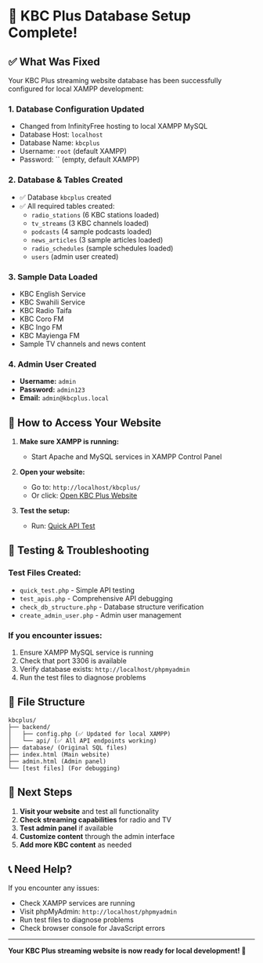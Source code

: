 # 🎉 KBC Plus Database Setup Complete!

## ✅ What Was Fixed

Your KBC Plus streaming website database has been successfully configured for local XAMPP development:

### 1. **Database Configuration Updated**
- Changed from InfinityFree hosting to local XAMPP MySQL
- Database Host: `localhost`
- Database Name: `kbcplus`
- Username: `root` (default XAMPP)
- Password: `` (empty, default XAMPP)

### 2. **Database & Tables Created**
- ✅ Database `kbcplus` created
- ✅ All required tables created:
  - `radio_stations` (6 KBC stations loaded)
  - `tv_streams` (3 KBC channels loaded)  
  - `podcasts` (4 sample podcasts loaded)
  - `news_articles` (3 sample articles loaded)
  - `radio_schedules` (sample schedules loaded)
  - `users` (admin user created)

### 3. **Sample Data Loaded**
- KBC English Service
- KBC Swahili Service  
- KBC Radio Taifa
- KBC Coro FM
- KBC Ingo FM
- KBC Mayienga FM
- Sample TV channels and news content

### 4. **Admin User Created**
- **Username:** `admin`
- **Password:** `admin123`
- **Email:** `admin@kbcplus.local`

## 🚀 How to Access Your Website

1. **Make sure XAMPP is running:**
   - Start Apache and MySQL services in XAMPP Control Panel

2. **Open your website:**
   - Go to: `http://localhost/kbcplus/`
   - Or click: [Open KBC Plus Website](http://localhost/kbcplus/)

3. **Test the setup:**
   - Run: [Quick API Test](http://localhost/kbcplus/quick_test.php)

## 🔧 Testing & Troubleshooting

### Test Files Created:
- `quick_test.php` - Simple API testing
- `test_apis.php` - Comprehensive API debugging  
- `check_db_structure.php` - Database structure verification
- `create_admin_user.php` - Admin user management

### If you encounter issues:
1. Ensure XAMPP MySQL service is running
2. Check that port 3306 is available
3. Verify database exists: `http://localhost/phpmyadmin`
4. Run the test files to diagnose problems

## 📁 File Structure
```
kbcplus/
├── backend/
│   ├── config.php (✅ Updated for local XAMPP)
│   └── api/ (✅ All API endpoints working)
├── database/ (Original SQL files)
├── index.html (Main website)
├── admin.html (Admin panel)
└── [test files] (For debugging)
```

## 🎯 Next Steps

1. **Visit your website** and test all functionality
2. **Check streaming capabilities** for radio and TV
3. **Test admin panel** if available  
4. **Customize content** through the admin interface
5. **Add more KBC content** as needed

## 📞 Need Help?

If you encounter any issues:
- Check XAMPP services are running
- Visit phpMyAdmin: `http://localhost/phpmyadmin`
- Run test files to diagnose problems
- Check browser console for JavaScript errors

---

**Your KBC Plus streaming website is now ready for local development! 🎉**

